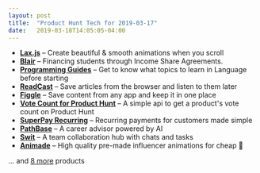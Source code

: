 ```yaml
---
layout: post
title:  "Product Hunt Tech for 2019-03-17"
date:   2019-03-18T14:05:05-04:00
---
```


* **[Lax.js](https://www.producthunt.com/posts/lax-js?utm_campaign=producthunt-api&utm_medium=api&utm_source=Application%3A+Daily+Digest+RSS+%28ID%3A+3202%29)** – Create beautiful & smooth animations when you scroll
* **[Blair](https://www.producthunt.com/posts/blair?utm_campaign=producthunt-api&utm_medium=api&utm_source=Application%3A+Daily+Digest+RSS+%28ID%3A+3202%29)** – Financing students through Income Share Agreements.
* **[Programming Guides](https://www.producthunt.com/posts/programming-guides?utm_campaign=producthunt-api&utm_medium=api&utm_source=Application%3A+Daily+Digest+RSS+%28ID%3A+3202%29)** – Get to know what topics to learn in Language before starting
* **[ReadCast](https://www.producthunt.com/posts/readcast?utm_campaign=producthunt-api&utm_medium=api&utm_source=Application%3A+Daily+Digest+RSS+%28ID%3A+3202%29)** – Save articles from the browser and listen to them later
* **[Figgle](https://www.producthunt.com/posts/figgle?utm_campaign=producthunt-api&utm_medium=api&utm_source=Application%3A+Daily+Digest+RSS+%28ID%3A+3202%29)** – Save content from any app and keep it in one place
* **[Vote Count for Product Hunt](https://www.producthunt.com/posts/vote-count-for-product-hunt?utm_campaign=producthunt-api&utm_medium=api&utm_source=Application%3A+Daily+Digest+RSS+%28ID%3A+3202%29)** – A simple api to get a product's vote count on Product Hunt
* **[SuperPay Recurring](https://www.producthunt.com/posts/superpay-recurring?utm_campaign=producthunt-api&utm_medium=api&utm_source=Application%3A+Daily+Digest+RSS+%28ID%3A+3202%29)** – Recurring payments for customers made simple
* **[PathBase](https://www.producthunt.com/posts/pathbase?utm_campaign=producthunt-api&utm_medium=api&utm_source=Application%3A+Daily+Digest+RSS+%28ID%3A+3202%29)** – A career advisor powered by AI
* **[Swit](https://www.producthunt.com/posts/swit?utm_campaign=producthunt-api&utm_medium=api&utm_source=Application%3A+Daily+Digest+RSS+%28ID%3A+3202%29)** – A team collaboration hub with chats and tasks
* **[Animade](https://www.producthunt.com/posts/animade?utm_campaign=producthunt-api&utm_medium=api&utm_source=Application%3A+Daily+Digest+RSS+%28ID%3A+3202%29)** – High quality pre-made influencer animations for cheap 💸

… and [8 more](https://www.producthunt.com/tech) products